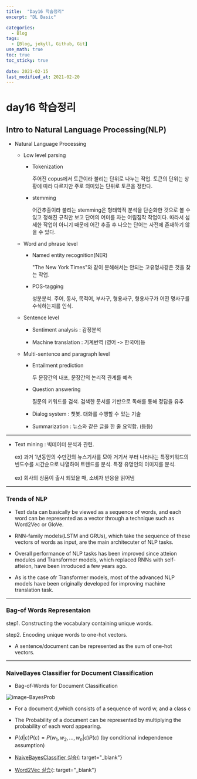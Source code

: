 ```yaml
---
title:  "Day16 학습정리"
excerpt: "DL Basic"

categories:
  - Blog
tags:
  - [Blog, jekyll, Github, Git]
use_math: true
toc: true
toc_sticky: true
 
date: 2021-02-15
last_modified_at: 2021-02-20
---
```


# day16 학습정리

## Intro to Natural Language Processing(NLP)

* Natural Language Processing

    * Low level parsing 

        * Tokenization 

            주어진 copus에서 토큰이라 불리는 단위로 나누는 작업. 토큰의 단위는 상황에 따라 다르지만 주로 의미있는 단위로 토큰을 정한다.

        * stemming 

            어간추출이라 불리는 stemming은 형태학적 분석을 단순화한 것으로 볼 수있고 정해진 규칙만 보고 단어의 어미를 자는 어림짐작 작업이다. 따라서 섬세한 작업이 아니기 때문에 어간 추출 후 나오는 단어는 사전에 존재하기 않을 수 있다.

    * Word and phrase level

        * Named entity recognition(NER)

            "The New York Times"와 같이 분해해서는 안되는 고유명사같은 것을 찾는 작업.

        * POS-tagging 

            성분분석. 주어, 동사, 목적어, 부사구, 형용사구, 형용사구가 어떤 명사구를 수식하는지를 인식.

    * Sentence level

        * Sentiment analysis : 감정분석

        * Machine translation : 기계번역 (영어 -> 한국어)등

    * Multi-sentence and paragraph level

        * Entailment prediction

            두 문장간의 내포, 문장간의 논리적 관계를 예측

        * Question answering 

            질문의 키워드를 검색. 검색한 문서를 기반으로 독해를 통해 정답을 유추

        * Dialog system : 챗봇. 대화를 수행할 수 있는 기술

        * Summarization : 뉴스와 같은 글을 한 줄 요약함. (등등)


---

* Text mining : 빅데이터 분석과 관련. 

    ex) 과거 1년동안의 수만건의 뉴스기사를 모아 거기서 부터 나타나는 특정키워드의 빈도수를 시간순으로 나열하여 트렌드를 분석. 특정 유명인의 이미지를 분석.<br/>
    <br/>
    ex) 회사의 상품이 출시 되었을 때, 소비자 반응을 읽어냄

---

### Trends of NLP

* Text data can basically be viewed as a sequence of words, and each word can be represented as a vector through a technique such as Word2Vec or GloVe.

* RNN-family models(LSTM and GRUs), which take the sequence of these vectors of words as input, are the main architecuter of NLP tasks.

* Overall performance of NLP tasks has been improved since atteion modules and Transformer models, which replaced RNNs with self-atteion, have been inroduced a few years ago.

* As is the case ofr Transformer models, most of the advanced NLP models have been originally developed for improving machine translation task.


---

### Bag-of Words Representaion

step1. Constructing the vocabulary containing unique words.<br/>

step2. Encoding unique words to one-hot vectors.<br/>

* A sentence/document can be represented as the sum of one-hot vectors.

---

### NaiveBayes Classifier for Document Classification

* Bag-of-Words for Document Classification

![image-BayesProb](../../assets/img/boostcamp/BayesProb.png)

* For a document d,which consists of a sequence of word w, and a class c

* The Probability of a document can be represented by multiplying the probability of each word appearing.

* $P(d|c)P(c)=P(w_1,w_2,...,w_n|c)P(c)$ (by conditional independence assumption)


* [NaiveBayesClassifier 실습](https://github.com/kyungminkim-dev/boostcamp-ai-tech/blob/main/Week4(NLP)/day16/1_naive_bayes.ipynb){: target="_blank"}

* [Word2Vec 실습](https://github.com/kyungminkim-dev/boostcamp-ai-tech/blob/main/Week4(NLP)/day16/2_word2vec.ipynb){: target="_blank"}
    
